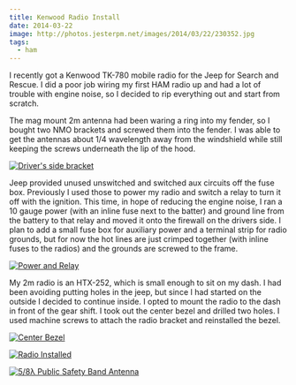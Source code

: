 ```yaml
---
title: Kenwood Radio Install
date: 2014-03-22
image: http://photos.jesterpm.net/images/2014/03/22/230352.jpg
tags:
  - ham
---
```


I recently got a Kenwood TK-780 mobile radio for the Jeep for Search and
Rescue. I did a poor job wiring my first HAM radio up and had a lot of
trouble with engine noise, so I decided to rip everything out and start
from scratch.

The mag mount 2m antenna had been waring a ring into my fender, so I
bought two NMO brackets and screwed them into the fender. I was able to
get the antennas about 1/4 wavelength away from the windshield while still
keeping the screws underneath the lip of the hood.

[![Driver's side bracket](http://photos.jesterpm.net/thumbs/2014/03/22/105343.jpg)][bracket]

Jeep provided unused unswitched and switched aux circuits off the fuse
box. Previously I used those to power my radio and switch a relay to turn
it off with the ignition. This time, in hope of reducing the engine
noise, I ran a 10 gauge power (with an inline fuse next to the batter) and
ground line from the battery to that relay and moved it onto the firewall
on the drivers side. I plan to add a small fuse box for auxiliary power and a
terminal strip for radio grounds, but for now the hot lines are just
crimped together (with inline fuses to the radios) and the grounds are
screwed to the frame.

[![Power and Relay](http://photos.jesterpm.net/thumbs/2014/03/22/230102.jpg)][wiring]

My 2m radio is an HTX-252, which is small enough to sit on my dash. I
had been avoiding putting holes in the jeep, but since I had started on
the outside I decided to continue inside. I opted to mount the radio to
the dash in front of the gear shift. I took out the center bezel and
drilled two holes. I used machine screws to attach the radio bracket
and reinstalled the bezel.

[![Center Bezel](http://photos.jesterpm.net/thumbs/2014/03/22/121019.jpg)][bezel]

[![Radio Installed](http://photos.jesterpm.net/thumbs/2014/03/22/230207.jpg)][radio]

[![5/8λ Public Safety Band Antenna](http://photos.jesterpm.net/thumbs/2014/03/22/230352.jpg)][antenna]



[bracket]: http://photos.jesterpm.net/images/2014/03/22/105343.jpg
[bezel]: http://photos.jesterpm.net/images/2014/03/22/121019.jpg
[wiring]: http://photos.jesterpm.net/images/2014/03/22/230102.jpg
[radio]: http://photos.jesterpm.net/images/2014/03/22/230207.jpg
[antenna]: http://photos.jesterpm.net/images/2014/03/22/230352.jpg
